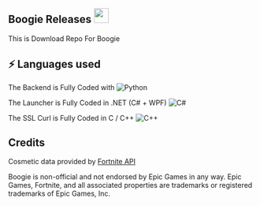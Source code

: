 ## Boogie Releases <img src="https://raw.githubusercontent.com/ilovekids2/ilovekids2/master/wave.gif" width="30px">
This is Download Repo For Boogie

## ⚡ Languages used
The Backend is Fully Coded with
![Python](https://img.shields.io/badge/-Python-black?style=flat-square&logo=Python)

The Launcher is Fully Coded in .NET (C# + WPF)
![C#](https://img.shields.io/badge/C%23-.NET-blue)

The SSL Curl is Fully Coded in C / C++
![C++](https://img.shields.io/badge/C-C%2B%2B-blue)


## Credits                                                                                                                          
Cosmetic data provided by [Fortnite API](https://fortnite-api.com/)




Boogie is non-official and not endorsed by Epic Games in any way.
Epic Games, Fortnite, and all associated properties are trademarks or registered trademarks of Epic Games, Inc.
